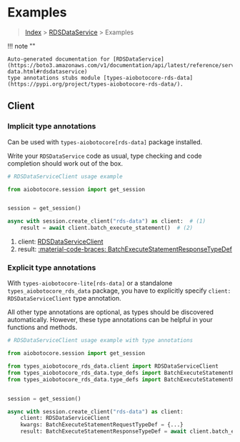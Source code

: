 # Examples

> [Index](../README.md) > [RDSDataService](./README.md) > Examples

!!! note ""

    Auto-generated documentation for [RDSDataService](https://boto3.amazonaws.com/v1/documentation/api/latest/reference/services/rds-data.html#rdsdataservice)
    type annotations stubs module [types-aiobotocore-rds-data](https://pypi.org/project/types-aiobotocore-rds-data/).

## Client

### Implicit type annotations

Can be used with `types-aiobotocore[rds-data]` package installed.

Write your `RDSDataService` code as usual,
type checking and code completion should work out of the box.



```python
# RDSDataServiceClient usage example

from aiobotocore.session import get_session


session = get_session()

async with session.create_client("rds-data") as client:  # (1)
    result = await client.batch_execute_statement()  # (2)
```

1. client: [RDSDataServiceClient](./client.md)
2. result: [:material-code-braces: BatchExecuteStatementResponseTypeDef](./type_defs.md#batchexecutestatementresponsetypedef) 






### Explicit type annotations

With `types-aiobotocore-lite[rds-data]`
or a standalone `types_aiobotocore_rds_data` package, you have to explicitly specify
`client: RDSDataServiceClient` type annotation.

All other type annotations are optional, as types should be discovered automatically.
However, these type annotations can be helpful in your functions and methods.


```python
# RDSDataServiceClient usage example with type annotations

from aiobotocore.session import get_session

from types_aiobotocore_rds_data.client import RDSDataServiceClient
from types_aiobotocore_rds_data.type_defs import BatchExecuteStatementResponseTypeDef
from types_aiobotocore_rds_data.type_defs import BatchExecuteStatementRequestTypeDef


session = get_session()

async with session.create_client("rds-data") as client:
    client: RDSDataServiceClient
    kwargs: BatchExecuteStatementRequestTypeDef = {...}
    result: BatchExecuteStatementResponseTypeDef = await client.batch_execute_statement(**kwargs)
```




